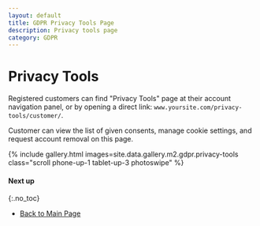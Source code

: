 ```yaml
---
layout: default
title: GDPR Privacy Tools Page
description: Privacy tools page
category: GDPR
---
```


# Privacy Tools

Registered customers can find "Privacy Tools" page at their account navigation
panel, or by opening a direct link: `www.yoursite.com/privacy-tools/customer/`.

Customer can view the list of given consents, manage cookie settings, and
request account removal on this page.

{% include gallery.html images=site.data.gallery.m2.gdpr.privacy-tools class="scroll phone-up-1 tablet-up-3 photoswipe" %}

#### Next up
{:.no_toc}

 -  [Back to Main Page](/m2/extensions/gdpr/)
